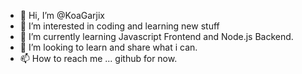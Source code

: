 - 👋 Hi, I’m @KoaGarjix
- 👀 I’m interested in coding and learning new stuff
- 🌱 I’m currently learning Javascript Frontend and Node.js Backend. 
- 💞️ I’m looking to learn and share what i can.
- 📫 How to reach me ... github for now. 

<!---
KoaGarjix/KoaGarjix is a ✨ special ✨ repository because its `README.md` (this file) appears on your GitHub profile.
You can click the Preview link to take a look at your changes.
--->
